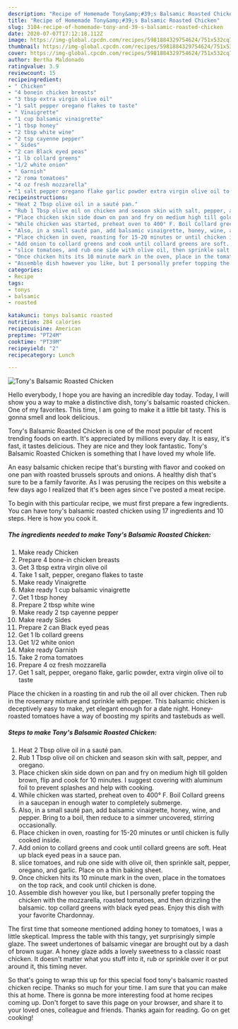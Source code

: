 ```yaml
---
description: "Recipe of Homemade Tony&amp;#39;s Balsamic Roasted Chicken"
title: "Recipe of Homemade Tony&amp;#39;s Balsamic Roasted Chicken"
slug: 3104-recipe-of-homemade-tony-and-39-s-balsamic-roasted-chicken
date: 2020-07-07T17:12:18.112Z
image: https://img-global.cpcdn.com/recipes/5981884329754624/751x532cq70/tonys-balsamic-roasted-chicken-recipe-main-photo.jpg
thumbnail: https://img-global.cpcdn.com/recipes/5981884329754624/751x532cq70/tonys-balsamic-roasted-chicken-recipe-main-photo.jpg
cover: https://img-global.cpcdn.com/recipes/5981884329754624/751x532cq70/tonys-balsamic-roasted-chicken-recipe-main-photo.jpg
author: Bertha Maldonado
ratingvalue: 3.9
reviewcount: 15
recipeingredient:
- " Chicken"
- "4 bonein chicken breasts"
- "3 tbsp extra virgin olive oil"
- "1 salt pepper oregano flakes to taste"
- " Vinaigrette"
- "1 cup balsamic vinaigrette"
- "1 tbsp honey"
- "2 tbsp white wine"
- "2 tsp cayenne pepper"
- " Sides"
- "2 can Black eyed peas"
- "1 lb collard greens"
- "1/2 white onion"
- " Garnish"
- "2 roma tomatoes"
- "4 oz fresh mozzarella"
- "1 salt pepper oregano flake garlic powder extra virgin olive oil to taste"
recipeinstructions:
- "Heat 2 Tbsp olive oil in a sauté pan."
- "Rub 1 Tbsp olive oil on chicken and season skin with salt, pepper, and oregano."
- "Place chicken skin side down on pan and fry on medium high till golden brown, flip and cook for 10 minutes. I suggest covering with aluminum foil to prevent splashes and help with cooking."
- "While chicken was started, preheat oven to 400° F. Boil Collard greens in a saucepan in enough water to completely submerge."
- "Also, in a small sauté pan, add balsamic vinaigrette, honey, wine, and pepper. Bring to a boil, then reduce to a simmer uncovered, stirring occasionally."
- "Place chicken in oven, roasting for 15-20 minutes or until chicken is fully cooked inside."
- "Add onion to collard greens and cook until collard greens are soft. Heat up black eyed peas in a sauce pan."
- "slice tomatoes, and rub one side with olive oil, then sprinkle salt, pepper, oregano, and garlic. Place on a thin baking sheet."
- "Once chicken hits its 10 minute mark in the oven, place in the tomatoes on the top rack, and cook until chicken is done."
- "Assemble dish however you like, but I personally prefer topping the chicken with the mozzarella, roasted tomatoes, and then drizzling the balsamic. top collard greens with black eyed peas. Enjoy this dish with your favorite Chardonnay."
categories:
- Recipe
tags:
- tonys
- balsamic
- roasted

katakunci: tonys balsamic roasted 
nutrition: 284 calories
recipecuisine: American
preptime: "PT24M"
cooktime: "PT39M"
recipeyield: "2"
recipecategory: Lunch

---
```



![Tony&#39;s Balsamic Roasted Chicken](https://img-global.cpcdn.com/recipes/5981884329754624/751x532cq70/tonys-balsamic-roasted-chicken-recipe-main-photo.jpg)

Hello everybody, I hope you are having an incredible day today. Today, I will show you a way to make a distinctive dish, tony&#39;s balsamic roasted chicken. One of my favorites. This time, I am going to make it a little bit tasty. This is gonna smell and look delicious.

Tony&#39;s Balsamic Roasted Chicken is one of the most popular of recent trending foods on earth. It's appreciated by millions every day. It is easy, it's fast, it tastes delicious. They are nice and they look fantastic. Tony&#39;s Balsamic Roasted Chicken is something that I have loved my whole life.

An easy balsamic chicken recipe that&#39;s bursting with flavor and cooked on one pan with roasted brussels sprouts and onions. A healthy dish that&#39;s sure to be a family favorite. As I was perusing the recipes on this website a few days ago I realized that it&#39;s been ages since I&#39;ve posted a meat recipe.


To begin with this particular recipe, we must first prepare a few ingredients. You can have tony&#39;s balsamic roasted chicken using 17 ingredients and 10 steps. Here is how you cook it.

<!--inarticleads1-->

##### The ingredients needed to make Tony&#39;s Balsamic Roasted Chicken:

1. Make ready  Chicken
1. Prepare 4 bone-in chicken breasts
1. Get 3 tbsp extra virgin olive oil
1. Take 1 salt, pepper, oregano flakes to taste
1. Make ready  Vinaigrette
1. Make ready 1 cup balsamic vinaigrette
1. Get 1 tbsp honey
1. Prepare 2 tbsp white wine
1. Make ready 2 tsp cayenne pepper
1. Make ready  Sides
1. Prepare 2 can Black eyed peas
1. Get 1 lb collard greens
1. Get 1/2 white onion
1. Make ready  Garnish
1. Take 2 roma tomatoes
1. Prepare 4 oz fresh mozzarella
1. Get 1 salt, pepper, oregano flake, garlic powder, extra virgin olive oil to taste


Place the chicken in a roasting tin and rub the oil all over chicken. Then rub in the rosemary mixture and sprinkle with pepper. This balsamic chicken is deceptively easy to make, yet elegant enough for a date night. Honey-roasted tomatoes have a way of boosting my spirits and tastebuds as well. 

<!--inarticleads2-->

##### Steps to make Tony&#39;s Balsamic Roasted Chicken:

1. Heat 2 Tbsp olive oil in a sauté pan.
1. Rub 1 Tbsp olive oil on chicken and season skin with salt, pepper, and oregano.
1. Place chicken skin side down on pan and fry on medium high till golden brown, flip and cook for 10 minutes. I suggest covering with aluminum foil to prevent splashes and help with cooking.
1. While chicken was started, preheat oven to 400° F. Boil Collard greens in a saucepan in enough water to completely submerge.
1. Also, in a small sauté pan, add balsamic vinaigrette, honey, wine, and pepper. Bring to a boil, then reduce to a simmer uncovered, stirring occasionally.
1. Place chicken in oven, roasting for 15-20 minutes or until chicken is fully cooked inside.
1. Add onion to collard greens and cook until collard greens are soft. Heat up black eyed peas in a sauce pan.
1. slice tomatoes, and rub one side with olive oil, then sprinkle salt, pepper, oregano, and garlic. Place on a thin baking sheet.
1. Once chicken hits its 10 minute mark in the oven, place in the tomatoes on the top rack, and cook until chicken is done.
1. Assemble dish however you like, but I personally prefer topping the chicken with the mozzarella, roasted tomatoes, and then drizzling the balsamic. top collard greens with black eyed peas. Enjoy this dish with your favorite Chardonnay.


The first time that someone mentioned adding honey to tomatoes, I was a little skeptical. Impress the table with this tangy, yet surprisingly simple glaze. The sweet undertones of balsamic vinegar are brought out by a dash of brown sugar. A honey glaze adds a lovely sweetness to a classic roast chicken. It doesn&#39;t matter what you stuff into it, rub or sprinkle over it or put around it, this timing never. 

So that's going to wrap this up for this special food tony&#39;s balsamic roasted chicken recipe. Thanks so much for your time. I am sure that you can make this at home. There is gonna be more interesting food at home recipes coming up. Don't forget to save this page on your browser, and share it to your loved ones, colleague and friends. Thanks again for reading. Go on get cooking!
